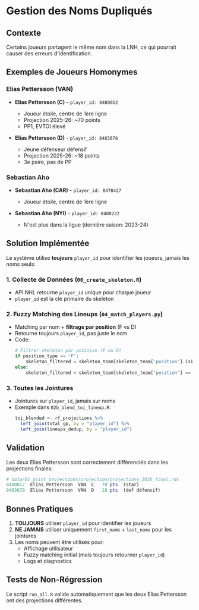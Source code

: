 # Gestion des Noms Dupliqués

## Contexte

Certains joueurs partagent le même nom dans la LNH, ce qui pourrait causer des erreurs d'identification.

## Exemples de Joueurs Homonymes

### Elias Pettersson (VAN)
- **Elias Pettersson (C)** - `player_id: 8480012`
  - Joueur étoile, centre de 1ère ligne
  - Projection 2025-26: ~70 points
  - PP1, EVTOI élevé

- **Elias Pettersson (D)** - `player_id: 8483678`
  - Jeune défenseur défensif
  - Projection 2025-26: ~18 points
  - 3e paire, pas de PP

### Sebastian Aho
- **Sebastian Aho (CAR)** - `player_id: 8478427`
  - Joueur étoile, centre de 1ère ligne

- **Sebastian Aho (NYI)** - `player_id: 8480222`
  - N'est plus dans la ligue (dernière saison: 2023-24)

## Solution Implémentée

Le système utilise **toujours** `player_id` pour identifier les joueurs, jamais les noms seuls:

### 1. Collecte de Données (`00_create_skeleton.R`)
- API NHL retourne `player_id` unique pour chaque joueur
- `player_id` est la clé primaire du skeleton

### 2. Fuzzy Matching des Lineups (`04_match_players.py`)
- Matching par nom + **filtrage par position** (F vs D)
- Retourne toujours `player_id`, pas juste le nom
- Code:
  ```python
  # Filtrer skeleton par position (F ou D)
  if position_type == 'F':
      skeleton_filtered = skeleton_team[skeleton_team['position'].isin(['C', 'L', 'R'])]
  else:
      skeleton_filtered = skeleton_team[skeleton_team['position'] == 'D']
  ```

### 3. Toutes les Jointures
- Jointures sur `player_id`, jamais sur noms
- Exemple dans `02b_blend_toi_lineup.R`:
  ```r
  toi_blended <- rf_projections %>%
    left_join(total_gp, by = "player_id") %>%
    left_join(lineups_dedup, by = "player_id")
  ```

## Validation

Les deux Elias Pettersson sont correctement différenciés dans les projections finales:

```r
# data/01_point_projections/projection/projections_2026_final.rds
8480012  Elias Pettersson  VAN  C   70 pts  (star)
8483678  Elias Pettersson  VAN  D   18 pts  (def défensif)
```

## Bonnes Pratiques

1. **TOUJOURS** utiliser `player_id` pour identifier les joueurs
2. **NE JAMAIS** utiliser uniquement `first_name` + `last_name` pour les jointures
3. Les noms peuvent être utilisés pour:
   - Affichage utilisateur
   - Fuzzy matching initial (mais toujours retourner `player_id`)
   - Logs et diagnostics

## Tests de Non-Régression

Le script `run_all.R` valide automatiquement que les deux Elias Pettersson ont des projections différentes.
